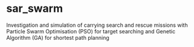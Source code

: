 # sar_swarm
Investigation and simulation of carrying search and rescue missions with Particle Swarm Optimisation (PSO) for target searching and Genetic Algorithm (GA) for shortest path planning
